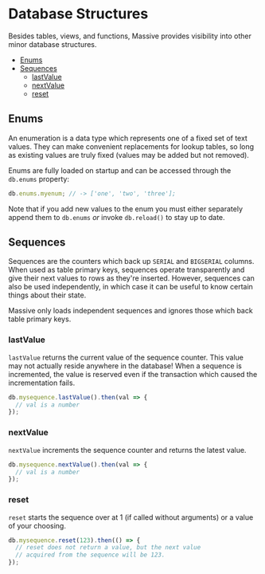 # Database Structures

Besides tables, views, and functions, Massive provides visibility into other minor database structures.

<!-- vim-markdown-toc GFM -->

* [Enums](#enums)
* [Sequences](#sequences)
  * [lastValue](#lastvalue)
  * [nextValue](#nextvalue)
  * [reset](#reset)

<!-- vim-markdown-toc -->

## Enums

An enumeration is a data type which represents one of a fixed set of text values. They can make convenient replacements for lookup tables, so long as existing values are truly fixed (values may be added but not removed).

Enums are fully loaded on startup and can be accessed through the `db.enums` property:

```javascript
db.enums.myenum; // -> ['one', 'two', 'three'];
```

Note that if you add new values to the enum you must either separately append them to `db.enums` _or_ invoke `db.reload()` to stay up to date.

## Sequences

Sequences are the counters which back up `SERIAL` and `BIGSERIAL` columns. When used as table primary keys, sequences operate transparently and give their next values to rows as they're inserted. However, sequences can also be used independently, in which case it can be useful to know certain things about their state.

Massive only loads independent sequences and ignores those which back table primary keys.

### lastValue

`lastValue` returns the current value of the sequence counter. This value may not actually reside anywhere in the database! When a sequence is incremented, the value is reserved even if the transaction which caused the incrementation fails.

```javascript
db.mysequence.lastValue().then(val => {
  // val is a number
});
```

### nextValue

`nextValue` increments the sequence counter and returns the latest value.

```javascript
db.mysequence.nextValue().then(val => {
  // val is a number
});
```

### reset

`reset` starts the sequence over at 1 (if called without arguments) or a value of your choosing.

```javascript
db.mysequence.reset(123).then(() => {
  // reset does not return a value, but the next value
  // acquired from the sequence will be 123.
});
```
